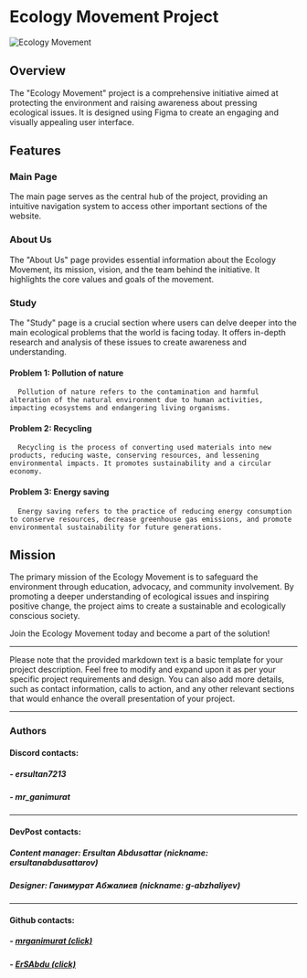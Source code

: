 # Ecology Movement Project

![Ecology Movement](https://cdn.discordapp.com/attachments/1130961370138030171/1134864612370677790/ImageLogo.png)

## Overview

The "Ecology Movement" project is a comprehensive initiative aimed at protecting the environment and raising awareness about pressing ecological issues. It is designed using Figma to create an engaging and visually appealing user interface.

## Features

 ### Main Page
   The main page serves as the central hub of the project, providing an intuitive navigation system to access other important sections of the website.

 ### About Us
   The "About Us" page provides essential information about the Ecology Movement, its mission, vision, and the team behind the initiative. It highlights the core values and goals of the movement.

 ### Study
   The "Study" page is a crucial section where users can delve deeper into the main ecological problems that the world is facing today. It offers in-depth research and analysis of these issues to create awareness and understanding.

   #### Problem 1: Pollution of nature
      Pollution of nature refers to the contamination and harmful alteration of the natural environment due to human activities, impacting ecosystems and endangering living organisms.

   #### Problem 2: Recycling
      Recycling is the process of converting used materials into new products, reducing waste, conserving resources, and lessening environmental impacts. It promotes sustainability and a circular economy.

   #### Problem 3: Energy saving
      Energy saving refers to the practice of reducing energy consumption to conserve resources, decrease greenhouse gas emissions, and promote environmental sustainability for future generations.

## Mission

The primary mission of the Ecology Movement is to safeguard the environment through education, advocacy, and community involvement. By promoting a deeper understanding of ecological issues and inspiring positive change, the project aims to create a sustainable and ecologically conscious society.

Join the Ecology Movement today and become a part of the solution!

---

Please note that the provided markdown text is a basic template for your project description. Feel free to modify and expand upon it as per your specific project requirements and design. You can also add more details, such as contact information, calls to action, and any other relevant sections that would enhance the overall presentation of your project.

---

### Authors
#### Discord contacts:
##### - ersultan7213
##### - mr_ganimurat

---

#### DevPost contacts:
##### Content manager: Ersultan Abdusattar (nickname: ersultanabdusattarov)
##### Designer: Ганимурат Абжалиев (nickname: g-abzhaliyev)

---

#### Github contacts:
##### - [mrganimurat (click)](https://github.com/mrganimurat)
##### - [ErSAbdu (click)](https://github.com/ErSAbdu)
